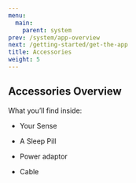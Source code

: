 ```yaml
---
menu:
  main:
    parent: system
prev: /system/app-overview
next: /getting-started/get-the-app
title: Accessories
weight: 5
---
```


## Accessories Overview

What you’ll find inside:


- Your Sense


- A Sleep Pill


- Power adaptor


- Cable 


